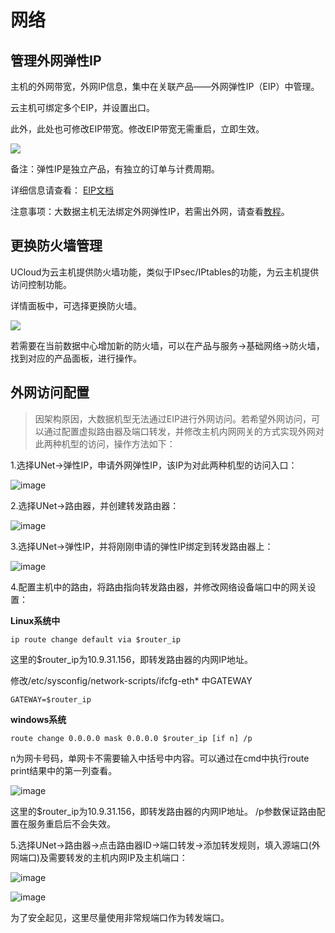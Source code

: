 

# 网络

## 管理外网弹性IP

主机的外网带宽，外网IP信息，集中在关联产品——外网弹性IP（EIP）中管理。

云主机可绑定多个EIP，并设置出口。

此外，此处也可修改EIP带宽。修改EIP带宽无需重启，立即生效。

![](/images/guide/common05.png)

备注：弹性IP是独立产品，有独立的订单与计费周期。

详细信息请查看： [EIP文档](unet/eip)

注意事项：大数据主机无法绑定外网弹性IP，若需出外网，请查看[教程](#外网访问配置)。

## 更换防火墙管理

UCloud为云主机提供防火墙功能，类似于IPsec/IPtables的功能，为云主机提供访问控制功能。

详情面板中，可选择更换防火墙。

![](/images/guide/common04.png)

若需要在当前数据中心增加新的防火墙，可以在产品与服务-\>基础网络-\>防火墙，找到对应的产品面板，进行操作。


## 外网访问配置

> 因架构原因，大数据机型无法通过EIP进行外网访问。若希望外网访问，可以通过配置虚拟路由器及端口转发，并修改主机内网网关的方式实现外网对此两种机型的访问，操作方法如下：

1.选择UNet-\>弹性IP，申请外网弹性IP，该IP为对此两种机型的访问入口：

![image](/images/bigdata1.png)

2.选择UNet-\>路由器，并创建转发路由器：

![image](/images/bigdata2.png)

3.选择UNet-\>弹性IP，并将刚刚申请的弹性IP绑定到转发路由器上：

![image](/images/bigdata3.png)

4.配置主机中的路由，将路由指向转发路由器，并修改网络设备端口中的网关设置：

**Linux系统中**

```
ip route change default via $router_ip
```
这里的$router\_ip为10.9.31.156，即转发路由器的内网IP地址。

修改/etc/sysconfig/network-scripts/ifcfg-eth\* 中GATEWAY

```
GATEWAY=$router_ip
```

**windows系统**

```
route change 0.0.0.0 mask 0.0.0.0 $router_ip [if n] /p
```

n为网卡号码，单网卡不需要输入中括号中内容。可以通过在cmd中执行route print结果中的第一列查看。

![image](/images/route_print.jpg)

 这里的$router\_ip为10.9.31.156，即转发路由器的内网IP地址。 /p参数保证路由配置在服务重启后不会失效。

5.选择UNet-\>路由器-\>点击路由器ID-\>端口转发-\>添加转发规则，填入源端口(外网端口)及需要转发的主机内网IP及主机端口：

![image](/images/bigdata4.png)

![image](/images/bigdata5.png)

为了安全起见，这里尽量使用非常规端口作为转发端口。
